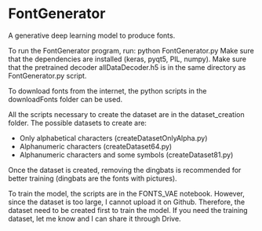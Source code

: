 # FontGenerator
A generative deep learning model to produce fonts.

To run the FontGenerator program, run:
    python FontGenerator.py
Make sure that the dependencies are installed (keras, pyqt5, PIL, numpy). Make sure that the pretrained decoder allDataDecoder.h5 is in the same directory as FontGenerator.py script. 

To download fonts from the internet, the python scripts in the downloadFonts folder can be used.

All the scripts necessary to create the dataset are in the dataset_creation folder. The possible datasets to create are:
- Only alphabetical characters (createDatasetOnlyAlpha.py)
- Alphanumeric characters (createDataset64.py)
- Alphanumeric characters and some symbols (createDataset81.py)

Once the dataset is created, removing the dingbats is recommended for better training (dingbats are the fonts with pictures). 

To train the model, the scripts are in the FONTS_VAE notebook. However, since the dataset is too large, I cannot upload it on Github.
Therefore, the dataset need to be created first to train the model.
If you need the training dataset, let me know and I can share it through Drive.

